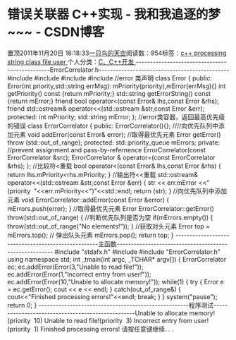 
# 错误关联器 C++实现 - 我和我追逐的梦~~~ - CSDN博客


置顶2011年11月20日 18:18:33[一只鸟的天空](https://me.csdn.net/heyongluoyao8)阅读数：954标签：[c++																](https://so.csdn.net/so/search/s.do?q=c++&t=blog)[processing																](https://so.csdn.net/so/search/s.do?q=processing&t=blog)[string																](https://so.csdn.net/so/search/s.do?q=string&t=blog)[class																](https://so.csdn.net/so/search/s.do?q=class&t=blog)[file																](https://so.csdn.net/so/search/s.do?q=file&t=blog)[user																](https://so.csdn.net/so/search/s.do?q=user&t=blog)[
							](https://so.csdn.net/so/search/s.do?q=file&t=blog)[
																					](https://so.csdn.net/so/search/s.do?q=class&t=blog)个人分类：[C、C++开发																](https://blog.csdn.net/heyongluoyao8/article/category/908444)
[
																								](https://so.csdn.net/so/search/s.do?q=class&t=blog)
[
				](https://so.csdn.net/so/search/s.do?q=string&t=blog)
[
			](https://so.csdn.net/so/search/s.do?q=string&t=blog)
[
		](https://so.csdn.net/so/search/s.do?q=processing&t=blog)
[
	](https://so.csdn.net/so/search/s.do?q=c++&t=blog)
-----------------------------------------------ErrorCorrelator.h----------------------------------------------\#include<ostream>
\#include<string>
\#include<queue>
\#include<stdexcept>
//error 类声明
class Error
{
public:
Error(int priority,std::string errMsg):
mPriority(priority),mError(errMsg){}
int getPriority() const {return mPriority;}
std::string getErrorString() const {return mError;}
friend bool operator<(const Error& lhs,const Error &rhs);
friend std::ostream& operator<<(std::ostream &str,const Error &err);
protected:
int mPriority;
std::string mError;
};
//error类容器，返回最高优先级的错误
class ErrorCorrelator
{
public:
ErrorCorrelator(){};
////向优先队列中添加元素
void addError(const Error& error);
//取得最优先元素
Error getError() throw (std::out_of_range);
protected:
std::priority_queue<Error> mErrors;
private:
//prevent assignment and pass-by-refernence
ErrorCorrelator(const ErrorCorrelator &src);
ErrorCorrelator & operator=(const ErrorCorrelator &rhs);
};
//比较符<重载
bool operator<(const Error& lhs,const Error &rhs)
{
return lhs.mPriority<rhs.mPriority;
}
//输出符<<重载
std::ostream& operator<<(std::ostream &str,const Error &err)
{
str << err.mError <<"(priority  "<<err.mPriority<<")"<<std::endl;
return (str);
}
//向优先队列中添加元素
void ErrorCorrelator::addError(const Error &error)
{
mErrors.push(error);
}
//取得最优先元素
Error ErrorCorrelator::getError() throw(std::out_of_range)
{
//判断优先队列是否为空
if(mErrors.empty())
{
throw(std::out_of_range("No elements!"));
}
//获取对头元素
Error top = mErrors.top();
// 弹出队头元素
mErrors.pop();
return top;
}
---------------------------------------------------主函数-------------------------------------------------------
\#include "stdafx.h"
\#include<iostream>
\#include "ErrorCorrelator.h"
using namespace std;
int _tmain(int argc, _TCHAR* argv[])
{
ErrorCorrelator ec;
ec.addError(Error(3,"Unable to read file!"));
ec.addError(Error(1,"Incorrect entry from user!"));
ec.addError(Error(10,"Unable to allocate memory!"));
while(1)
{
try
{
Error e = ec.getError();
cout << e << endl;
}
catch(out_of_range&)
{
cout<<"Finished processing errors!"<<endl;
break;
}
}
system("pause");
return 0;
}
-----------------------------------------------------程序测试--------------------------------------------------Unable to allocate memory!(priority  10)
Unable to read file!(priority  3)
Incorrect entry from user!(priority  1)
Finished processing errors!
请按任意键继续. . .



